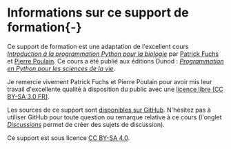 # Informations sur ce support de formation{-}

Ce support de formation est une adaptation de l'excellent cours [*Introduction à la programmation Python pour la biologie*](https://python.sdv.univ-paris-diderot.fr/) par [Patrick Fuchs](https://www.dsimb.inserm.fr/~fuchs/) et [Pierre Poulain](https://twitter.com/pierrepo). Ce cours a été publié aux éditions Dunod&nbsp;: [*Programmation en Python pour les sciences de la vie*](https://www.dunod.com/sciences-techniques/programmation-en-python-pour-sciences-vie).

Je remercie vivement Patrick Fuchs et Pierre Poulain pour avoir mis leur travail d'excellente qualité à disposition du public avec une [licence libre (CC BY-SA 3.0 FR)](https://creativecommons.org/licenses/by-sa/3.0/fr/).

Les sources de ce support sont [disponibles sur GitHub](https://github.com/m09/langage-python). N'hésitez pas à utiliser GitHub pour toute question ou remarque relative à ce cours (l'onglet [*Discussions*](https://github.com/m09/langage-python/discussions) permet de créer des sujets de discussion).

Ce support est sous licence [CC BY-SA 4.0](https://creativecommons.org/licenses/by-sa/4.0/deed.fr).
